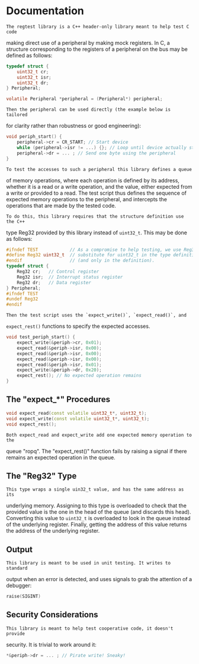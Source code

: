 # Documentation

    The regtest library is a C++ header-only library meant to help test C code
making direct use of a peripheral by making mock registers. In C, a structure
corresponding to the registers of a peripheral on the bus may be defined as
follows:

```C
typedef struct {
    uint32_t cr;
    uint32_t isr;
    uint32_t dr;
} Peripheral;

volatile Peripheral *peripheral = (Peripheral*) peripheral;
```


    Then the peripheral can be used directly (the example below is tailored
for clarity rather than robustness or good engineering):

```C
void periph_start() {
    peripheral->cr = CR_START; // Start device
    while (peripheral->isr != ...) {}; // Loop until device actually started
    peripheral->dr = ... ; // Send one byte using the peripheral
}
```


    To test the accesses to such a peripheral this library defines a queue
of memory operations, where each operation is defined by its address, whether
it is a read or a write operation, and the value, either expected from a write
or provided to a read. The test script thus defines the sequence of expected
memory operations to the peripheral, and intercepts the operations that are
made by the tested code.


    To do this, this library requires that the structure definition use the C++
type Reg32 provided by this library instead of `uint32_t`. This may be done as
follows:

```C
#ifndef TEST            // As a compromise to help testing, we use Reg32 as
#define Reg32 uint32_t  // substitute for uint32_t in the type definition
#endif                  // (and only in the definition).
typedef struct {
    Reg32 cr;   // Control register
    Reg32 isr;  // Interrupt status register
    Reg32 dr;   // Data register
} Peripheral;
#ifndef TEST
#undef Reg32
#endif
```


    Then the test script uses the `expect_write()`, `expect_read()`, and
`expect_rest()` functions to specify the expected accesses.

```C++
void test_periph_start() {
    expect_write(&periph->cr, 0x01);
    expect_read(&periph->isr, 0x00);
    expect_read(&periph->isr, 0x00);
    expect_read(&periph->isr, 0x00);
    expect_read(&periph->isr, 0x01);
    expect_write(&periph->dr, 0x20);
    expect_rest(); // No expected operation remains
}
```


## The "expect_*" Procedures

```C++
void expect_read(const volatile uint32_t*, uint32_t);
void expect_write(const volatile uint32_t*, uint32_t);
void expect_rest();
```

    Both expect_read and expect_write add one expected memory operation to the
queue "ropq". The "expect_rest()" function fails by raising a signal if there
remains an expected operation in the queue.


## The "Reg32" Type

    This type wraps a single uin32_t value, and has the same address as its
underlying memory. Assigning to this type is overloaded to check that the
provided value is the one in the head of the queue (and discards this head).
Converting this value to `uint32_t` is overloaded to look in the queue instead
of the underlying register. Finally, getting the address of this value returns
the address of the underlying register.


## Output

    This library is meant to be used in unit testing. It writes to standard
output when an error is detected, and uses signals to grab the attention of
a debugger:

```C++
raise(SIGINT)
```


## Security Considerations

    This library is meant to help test cooperative code, it doesn't provide
security. It is trivial to work around it:

```C
*&periph->dr = ... ; // Pirate write! Sneaky!
```

